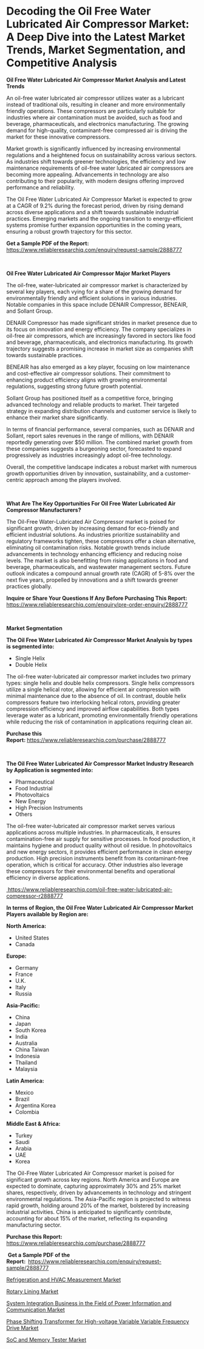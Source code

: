 <p><h1>Decoding the Oil Free Water Lubricated Air Compressor Market: A Deep Dive into the Latest Market Trends, Market Segmentation, and Competitive Analysis</h1></p><p><strong>Oil Free Water Lubricated Air Compressor Market Analysis and Latest Trends</strong></p>
<p><p>An oil-free water lubricated air compressor utilizes water as a lubricant instead of traditional oils, resulting in cleaner and more environmentally friendly operations. These compressors are particularly suitable for industries where air contamination must be avoided, such as food and beverage, pharmaceuticals, and electronics manufacturing. The growing demand for high-quality, contaminant-free compressed air is driving the market for these innovative compressors.</p><p>Market growth is significantly influenced by increasing environmental regulations and a heightened focus on sustainability across various sectors. As industries shift towards greener technologies, the efficiency and low maintenance requirements of oil-free water lubricated air compressors are becoming more appealing. Advancements in technology are also contributing to their popularity, with modern designs offering improved performance and reliability.</p><p>The Oil Free Water Lubricated Air Compressor Market is expected to grow at a CAGR of 9.2% during the forecast period, driven by rising demand across diverse applications and a shift towards sustainable industrial practices. Emerging markets and the ongoing transition to energy-efficient systems promise further expansion opportunities in the coming years, ensuring a robust growth trajectory for this sector.</p></p>
<p><strong>Get a Sample PDF of the Report:&nbsp;</strong> <a href="https://www.reliableresearchiq.com/enquiry/request-sample/2888777?utm_campaign=1088&utm_medium=2&utm_source=Github&utm_content=ia&utm_term=14032025&utm_id=oil-free-water-lubricated-air-compressor">https://www.reliableresearchiq.com/enquiry/request-sample/2888777</a></p>
<p>&nbsp;</p>
<p><strong>Oil Free Water Lubricated Air Compressor Major Market Players</strong></p>
<p><p>The oil-free, water-lubricated air compressor market is characterized by several key players, each vying for a share of the growing demand for environmentally friendly and efficient solutions in various industries. Notable companies in this space include DENAIR Compressor, BENEAIR, and Sollant Group.</p><p>DENAIR Compressor has made significant strides in market presence due to its focus on innovation and energy efficiency. The company specializes in oil-free air compressors, which are increasingly favored in sectors like food and beverage, pharmaceuticals, and electronics manufacturing. Its growth trajectory suggests a promising increase in market size as companies shift towards sustainable practices.</p><p>BENEAIR has also emerged as a key player, focusing on low maintenance and cost-effective air compressor solutions. Their commitment to enhancing product efficiency aligns with growing environmental regulations, suggesting strong future growth potential. </p><p>Sollant Group has positioned itself as a competitive force, bringing advanced technology and reliable products to market. Their targeted strategy in expanding distribution channels and customer service is likely to enhance their market share significantly.</p><p>In terms of financial performance, several companies, such as DENAIR and Sollant, report sales revenues in the range of millions, with DENAIR reportedly generating over $50 million. The combined market growth from these companies suggests a burgeoning sector, forecasted to expand progressively as industries increasingly adopt oil-free technology.</p><p>Overall, the competitive landscape indicates a robust market with numerous growth opportunities driven by innovation, sustainability, and a customer-centric approach among the players involved.</p></p>
<p>&nbsp;</p>
<p><strong>What Are The Key Opportunities For Oil Free Water Lubricated Air Compressor Manufacturers?</strong></p>
<p><p>The Oil-Free Water-Lubricated Air Compressor market is poised for significant growth, driven by increasing demand for eco-friendly and efficient industrial solutions. As industries prioritize sustainability and regulatory frameworks tighten, these compressors offer a clean alternative, eliminating oil contamination risks. Notable growth trends include advancements in technology enhancing efficiency and reducing noise levels. The market is also benefitting from rising applications in food and beverage, pharmaceuticals, and wastewater management sectors. Future outlook indicates a compound annual growth rate (CAGR) of 5-8% over the next five years, propelled by innovations and a shift towards greener practices globally.</p></p>
<p><strong>Inquire or Share Your Questions If Any Before Purchasing This Report:</strong> <a href="https://www.reliableresearchiq.com/enquiry/pre-order-enquiry/2888777?utm_campaign=1088&utm_medium=2&utm_source=Github&utm_content=ia&utm_term=14032025&utm_id=oil-free-water-lubricated-air-compressor">https://www.reliableresearchiq.com/enquiry/pre-order-enquiry/2888777</a></p>
<p>&nbsp;</p>
<p><strong>Market Segmentation</strong></p>
<p><strong>The Oil Free Water Lubricated Air Compressor Market Analysis by types is segmented into:</strong></p>
<p><ul><li>Single Helix</li><li>Double Helix</li></ul></p>
<p><p>The oil-free water-lubricated air compressor market includes two primary types: single helix and double helix compressors. Single helix compressors utilize a single helical rotor, allowing for efficient air compression with minimal maintenance due to the absence of oil. In contrast, double helix compressors feature two interlocking helical rotors, providing greater compression efficiency and improved airflow capabilities. Both types leverage water as a lubricant, promoting environmentally friendly operations while reducing the risk of contamination in applications requiring clean air.</p></p>
<p><strong>Purchase this Report:&nbsp;</strong><a href="https://www.reliableresearchiq.com/purchase/2888777?utm_campaign=1088&utm_medium=2&utm_source=Github&utm_content=ia&utm_term=14032025&utm_id=oil-free-water-lubricated-air-compressor">https://www.reliableresearchiq.com/purchase/2888777</a></p>
<p>&nbsp;</p>
<p><strong>The Oil Free Water Lubricated Air Compressor Market Industry Research by Application is segmented into:</strong></p>
<p><ul><li>Pharmaceutical</li><li>Food Industrial</li><li>Photovoltaics</li><li>New Energy</li><li>High Precision Instruments</li><li>Others</li></ul></p>
<p><p>The oil-free water-lubricated air compressor market serves various applications across multiple industries. In pharmaceuticals, it ensures contamination-free air supply for sensitive processes. In food production, it maintains hygiene and product quality without oil residue. In photovoltaics and new energy sectors, it provides efficient performance in clean energy production. High precision instruments benefit from its contaminant-free operation, which is critical for accuracy. Other industries also leverage these compressors for their environmental benefits and operational efficiency in diverse applications.</p></p>
<p><a href="https://www.reliableresearchiq.com/oil-free-water-lubricated-air-compressor-r2888777?utm_campaign=1088&utm_medium=2&utm_source=Github&utm_content=ia&utm_term=14032025&utm_id=oil-free-water-lubricated-air-compressor">&nbsp;https://www.reliableresearchiq.com/oil-free-water-lubricated-air-compressor-r2888777</a></p>
<p><strong>In terms of Region, the Oil Free Water Lubricated Air Compressor Market Players available by Region are:</strong></p>
<p>
    <p> <strong> North America: </strong>
        <ul>
            <li>United States</li>
            <li>Canada</li>
        </ul>
        </p> 
    <p> <strong> Europe: </strong>
        <ul>
            <li>Germany</li>
            <li>France</li>
            <li>U.K.</li>
            <li>Italy</li>
            <li>Russia</li>
        </ul>
        </p> 
    <p> <strong> Asia-Pacific: </strong>
        <ul>
            <li>China</li>
            <li>Japan</li>
            <li>South Korea</li>
            <li>India</li>
            <li>Australia</li>
            <li>China Taiwan</li>
            <li>Indonesia</li>
            <li>Thailand</li>
            <li>Malaysia</li>
        </ul>
        </p> 
    <p> <strong> Latin America: </strong>
        <ul>
            <li>Mexico</li>
            <li>Brazil</li>
            <li>Argentina Korea</li>
            <li>Colombia</li>
        </ul>
        </p> 
    <p> <strong> Middle East & Africa: </strong>
        <ul>
            <li>Turkey</li>
            <li>Saudi</li>
            <li>Arabia</li>
            <li>UAE</li>
            <li>Korea</li>
        </ul>
    </p>
    </p>
<p><p>The Oil-Free Water Lubricated Air Compressor market is poised for significant growth across key regions. North America and Europe are expected to dominate, capturing approximately 30% and 25% market shares, respectively, driven by advancements in technology and stringent environmental regulations. The Asia-Pacific region is projected to witness rapid growth, holding around 20% of the market, bolstered by increasing industrial activities. China is anticipated to significantly contribute, accounting for about 15% of the market, reflecting its expanding manufacturing sector.</p></p>
<p><strong>Purchase this Report: </strong><a href="https://www.reliableresearchiq.com/purchase/2888777?utm_campaign=1088&utm_medium=2&utm_source=Github&utm_content=ia&utm_term=14032025&utm_id=oil-free-water-lubricated-air-compressor">https://www.reliableresearchiq.com/purchase/2888777</a></p>
<p>&nbsp;<strong>Get a Sample PDF of the Report:&nbsp;&nbsp;</strong><a href="https://www.reliableresearchiq.com/enquiry/request-sample/2888777?utm_campaign=1088&utm_medium=2&utm_source=Github&utm_content=ia&utm_term=14032025&utm_id=oil-free-water-lubricated-air-compressor">https://www.reliableresearchiq.com/enquiry/request-sample/2888777</a></p>
<p><strong></strong></p>
<p><p><a href="https://github.com/kocssequen/Market-Research-Report-List-1/blob/main/refrigeration-and-hvac-measurement-market.md?utm_campaign=1088&utm_medium=2&utm_source=Github&utm_content=ia&utm_term=14032025&utm_id=oil-free-water-lubricated-air-compressor">Refrigeration and HVAC Measurement Market</a></p><p><a href="https://github.com/aoutefjovene00/Market-Research-Report-List-1/blob/main/rotary-lining-market.md?utm_campaign=1088&utm_medium=2&utm_source=Github&utm_content=ia&utm_term=14032025&utm_id=oil-free-water-lubricated-air-compressor">Rotary Lining Market</a></p><p><a href="https://github.com/alablisepah/Market-Research-Report-List-1/blob/main/system-integration-business-in-the-field-of-power-information-and-communication-market.md?utm_campaign=1088&utm_medium=2&utm_source=Github&utm_content=ia&utm_term=14032025&utm_id=oil-free-water-lubricated-air-compressor">System Integration Business in the Field of Power Information and Communication Market</a></p><p><a href="https://github.com/chlihakwatsi/Market-Research-Report-List-1/blob/main/phase-shifting-transformer-for-high-voltage-variable-variable-frequency-drive-market.md?utm_campaign=1088&utm_medium=2&utm_source=Github&utm_content=ia&utm_term=14032025&utm_id=oil-free-water-lubricated-air-compressor">Phase Shifting Transformer for High-voltage Variable Variable Frequency Drive Market</a></p><p><a href="https://github.com/keeniielokl/Market-Research-Report-List-1/blob/main/soc-and-memory-tester-market.md?utm_campaign=1088&utm_medium=2&utm_source=Github&utm_content=ia&utm_term=14032025&utm_id=oil-free-water-lubricated-air-compressor">SoC and Memory Tester Market</a></p></p>